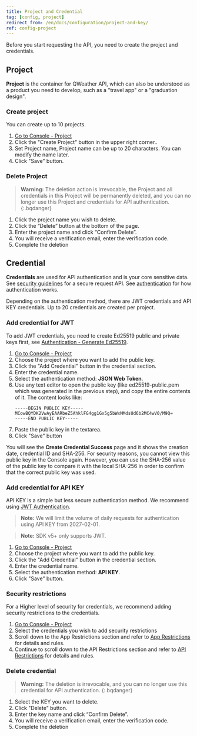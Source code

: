 ```yaml
---
title: Project and Credential
tag: [config, project]
redirect_from: /en/docs/configuration/project-and-key/
ref: config-project
---
```


Before you start requesting the API, you need to create the project and credentials.

## Project

**Project** is the container for QWeather API, which can also be understood as a product you need to develop, such as a "travel app" or a "graduation design".

### Create project

You can create up to 10 projects.

1. [Go to Console - Project](https://console.qweather.com/project)
2. Click the "Create Project" button in the upper right corner..
3. Set Project name, Project name can be up to 20 characters. You can modify the name later.
4. Click "Save" button.

### Delete Project

> **Warning:** The deletion action is irrevocable, the Project and all credentials in this Project will be permanently deleted, and you can no longer use this Project and credentials for API authentication.
{:.bqdanger}

1. Click the project name you wish to delete.
2. Click the “Delete” button at the bottom of the page.
3. Enter the project name and click “Confirm Delete”.
4. You will receive a verification email, enter the verification code.
5. Complete the deletion

## Credential

**Credentials** are used for API authentication and is your core sensitive data. See [security guidelines](/en/docs/best-practices/security-guidelines/) for a secure request API. See [authentication](/en/docs/configuration/authentication/) for how authentication works.

Depending on the authentication method, there are JWT credentials and API KEY credentials. Up to 20 credentials are created per project.

### Add credential for JWT

To add JWT credentials, you need to create Ed25519 public and private keys first, see [Authentication - Generate Ed25519](/docs/configuration/authentication/#prerequisites).

1. [Go to Console - Project](https://console.qweather.com/project)
2. Choose the project where you want to add the public key.
3. Click the "Add Credential" button in the credential section.
4. Enter the credential name.
5. Select the authentication method: **JSON Web Token**.
6. Use any text editor to open the public key (like ed25519-public.pem which was generated in the previous step), and copy the entire contents of it. The content looks like:
   ```
   -----BEGIN PUBLIC KEY-----
   MCowBQYDK2VwAyEAARbeZ5AhklFG4gg1Gx5g5bWxMMdsUd6b2MC4wV0/M9Q=
   -----END PUBLIC KEY-----
   ```
7. Paste the public key in the textarea.
8. Click "Save" button

You will see the **Create Credential Success** page and it shows the creation date, credential ID and SHA-256. For security reasons, you cannot view this public key in the Console again. However, you can use the SHA-256 value of the public key to compare it with the local SHA-256 in order to confirm that the correct public key was used.

### Add credential for API KEY

API KEY is a simple but less secure authentication method. We recommend using [JWT Authentication](/en/docs/configuration/authentication/#json-web-token).

> **Note:** We will limit the volume of daily requests for authentication using API KEY from 2027-02-01.

> **Note:** SDK v5+ only supports JWT.

1. [Go to Console - Project](https://console.qweather.com/project)
2. Choose the project where you want to add the public key.
3. Click the "Add Credential" button in the credential section.
4. Enter the credential name.
5. Select the authentication method: **API KEY**.
6. Click "Save" button.

### Security restrictions

For a Higher level of security for credentials, we recommend adding security restrictions to the credentials.

1. [Go to Console - Project](https://console.qweather.com/project)
2. Select the credentials you wish to add security restrictions
3. Scroll down to the App Restrictions section and refer to [App Restrictions](/docs/best-practices/security-guidelines/#app-restrictions) for details and rules.
4. Continue to scroll down to the API Restrictions section and refer to [API Restrictions](/docs/best-practices/security-guidelines/#api-restrictions) for details and rules.


### Delete credential

> **Warning:** The deletion is irrevocable, and you can no longer use this credential for API authentication.
{:.bqdanger}

1. Select the KEY you want to delete.
2. Click "Delete" button. 
3. Enter the key name and click “Confirm Delete”.
4. You will receive a verification email, enter the verification code.
5. Complete the deletion

